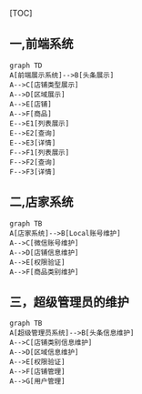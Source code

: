 [TOC]

## 一,前端系统

```mermaid
graph TD
A[前端展示系统]-->B[头条展示]
A-->C[店铺类型展示]
A-->D[区域展示]
A-->E[店铺]
A-->F[商品]
E-->E1[列表展示] 
E-->E2[查询]
E-->E3[详情]
F-->F1[列表展示] 
F-->F2[查询]
F-->F3[详情]
```

## 二,店家系统

```mermaid
graph TB
A[店家系统]-->B[Local账号维护]
A-->C[微信账号维护]
A-->D[店铺信息维护]
A-->E[权限验证]
A-->F[商品类别维护]
```

## 三，超级管理员的维护

```mermaid
graph TB
A[超级管理员系统]-->B[头条信息维护]
A-->C[店铺类别信息维护]
A-->D[区域信息维护]
A-->E[权限验证]
A-->F[店铺管理]
A-->G[用户管理]
```

 

